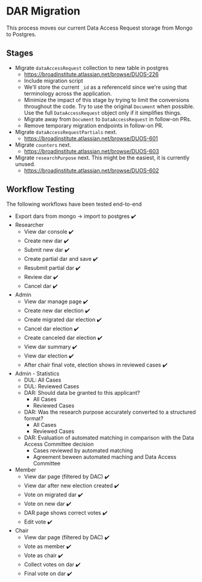 # DAR Migration

This process moves our current Data Access Request storage from Mongo
to Postgres.

## Stages
* Migrate `dataAccessRequest` collection to new table in postgres
  * https://broadinstitute.atlassian.net/browse/DUOS-226
  * Include migration script
  * We'll store the current `_id` as a referenceId since we're using
    that terminology across the application. 
  * Minimize the impact of this stage by trying to limit the conversions 
    throughout the code. Try to use the original `Document` when possible.
    Use the full `DataAccessRequest` object only if it simplifies things.
  * Migrate away from `Document` to `DataAccessRequest` in follow-on PRs.
  * Remove temporary migration endpoints in follow-on PR.
* Migrate `dataAccessRequestPartials` next.
  * https://broadinstitute.atlassian.net/browse/DUOS-601
* Migrate `counters` next.
  * https://broadinstitute.atlassian.net/browse/DUOS-603
* Migrate `researchPurpose` next. This might be the easiest, it is currently
  unused.
  * https://broadinstitute.atlassian.net/browse/DUOS-602
  
## Workflow Testing
The following workflows have been tested end-to-end

* Export dars from mongo -> import to postgres :heavy_check_mark: 
* Researcher
  * View dar console :heavy_check_mark:
  * Create new dar :heavy_check_mark:
  * Submit new dar :heavy_check_mark:
  * Create partial dar and save :heavy_check_mark:
  * Resubmit partial dar :heavy_check_mark:
  * Review dar :heavy_check_mark:
  * Cancel dar :heavy_check_mark:
* Admin
  * View dar manage page :heavy_check_mark:
  * Create new dar election :heavy_check_mark:
  * Create migrated dar election :heavy_check_mark:
  * Cancel dar election :heavy_check_mark:
  * Create canceled dar election :heavy_check_mark:
  * View dar summary :heavy_check_mark:
  * View dar election :heavy_check_mark:
  * After chair final vote, election shows in reviewed cases :heavy_check_mark:
* Admin - Statistics
  * DUL: All Cases
  * DUL: Reviewed Cases
  * DAR: Should data be granted to this applicant?
    * All Cases 
    * Reviewed Cases
  * DAR: Was the research purpose accurately converted to a structured format? 
    * All Cases 
    * Reviewed Cases
  * DAR: Evaluation of automated matching in comparison with the Data Access Committee decision 
    * Cases reviewed by automated matching 
    * Agreement beween automated maching and Data Access Committee
* Member
  * View dar page (filtered by DAC) :heavy_check_mark:
  * View dar after new election created :heavy_check_mark:
  * Vote on migrated dar :heavy_check_mark:
  * Vote on new dar :heavy_check_mark:
  * DAR page shows correct votes :heavy_check_mark:
  * Edit vote :heavy_check_mark:
* Chair
  * View dar page (filtered by DAC) :heavy_check_mark:
  * Vote as member :heavy_check_mark: 
  * Vote as chair :heavy_check_mark:
  * Collect votes on dar :heavy_check_mark:
  * Final vote on dar :heavy_check_mark: 
  